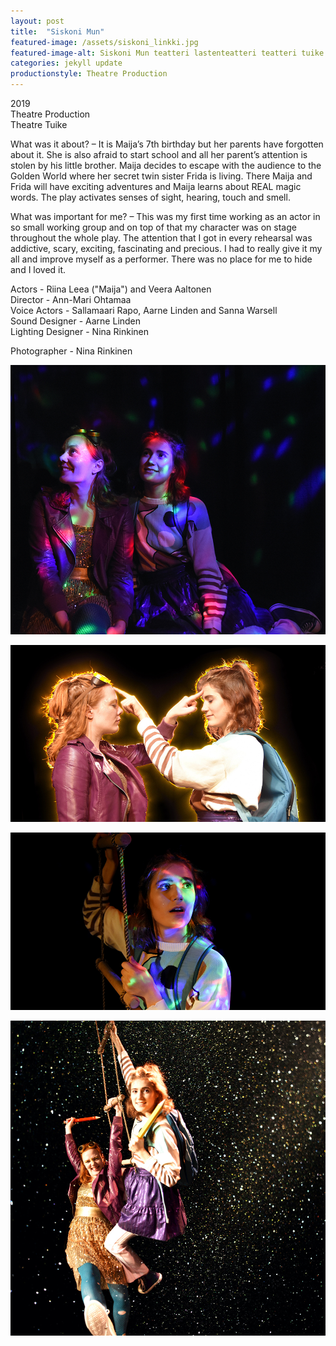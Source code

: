 ```yaml
---
layout: post
title:  "Siskoni Mun"
featured-image: /assets/siskoni_linkki.jpg
featured-image-alt: Siskoni Mun teatteri lastenteatteri teatteri tuike
categories: jekyll update
productionstyle: Theatre Production
---
```

  2019  
  Theatre Production   
  Theatre Tuike  

  What was it about? – It is Maija’s 7th birthday but her parents have forgotten about it. She is also afraid to start school and all her parent’s attention is stolen by his little brother. Maija decides to escape with the audience to the Golden World where her secret twin sister Frida is living. There Maija and Frida will have exciting adventures and Maija learns about REAL magic words. The play activates senses of sight, hearing, touch and smell.  

  What was important for me? – This was my first time working as an actor in so small working group and on top of that my character was on stage throughout the whole play. The attention that I got in every rehearsal was addictive, scary, exciting, fascinating and precious. I had to really give it my all and improve myself as a performer. There was no place for me to hide and I loved it.  

  Actors - Riina Leea ("Maija") and Veera Aaltonen  
  Director - Ann-Mari Ohtamaa  
  Voice Actors - Sallamaari Rapo, Aarne Linden and Sanna Warsell  
  Sound Designer - Aarne Linden  
  Lighting Designer - Nina Rinkinen  

  Photographer - Nina Rinkinen

![alt text](/assets/projects/siskoni1.jpg)

![alt text](/assets/projects/siskoni2.jpg)

![alt text](/assets/projects/siskoni3.jpg)

![alt text](/assets/projects/siskoni4.jpg)

